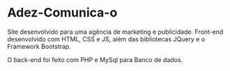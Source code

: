 # Adez-Comunica-o
 Site desenvolvido para uma agência de marketing e publicidade. Front-end desenvolvido com HTML, CSS e JS, além das bibliotecas JQuery e o Framework Bootstrap.

 O back-end foi feito com PHP e MySql para Banco de dados.